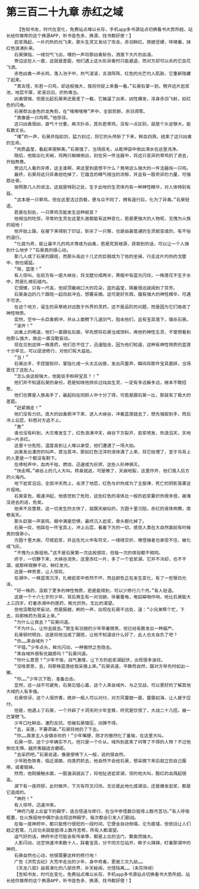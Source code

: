 # 第三百二十九章 赤红之域
        【告知书友，时代在变化，免费站点难以长存，手机app多书源站点切换看书大势所趋，站长给你推荐的这个换源APP，听书音色多、换源、找书都好使！】
       岩浆溅起，一片灼热的光飞来，那头生灵又发动了攻击，赤羽鲜红，铁翅坚硬，呼啸着，挟红色浪涛扑来。
       石昊弹指，一缕剑气飞出，噗的一声将那凶禽斩伤，洒落下大片的血液。
       旁边这些人一震，这就是差距，他们遇上这头形异禽时只能避退，而对方却可以杀的它血花飞洒。
       赤色凶禽一声长鸣，落入池子中，热气滚滚，炎浪阵阵，红色的光芒灼人肌肤，它重新隐藏了起来。
       “真古怪，形若一只鸡，却这般强大，我将你捉上来看一看。”石昊右掌一划，劈开这片岩浆池，地层不厚，浆液汩汩，炽热难当。
       凶禽很强，但是比起石昊来还是差了一截，它被逼了出来，凶性爆发，浑身赤羽飞射，如红色的闪电。
       石昊祭出金色的龙角剪，在“喀嚓喀嚓”声中，全部剪断，赤羽凋零。
       “真像是一只鸡啊。”他惊讶。
       这只凶禽很凶，戾气十分重，再次扑杀，其形若草鸡，没有一点区别，就是个头足够大，能有数丈长。
       “噗”的一声，石昊并指如剑，猛力划过，将它的头颅斩了下来，鲜血四溅，结束了这只凶禽的生命。
       “肉质晶莹，看起来很鲜美。”石昊饿了，当场拔毛，从乾坤袋中倒出清水在这里洗净。
       随后，他取出化天碗，将两只蜘蛛倒出，封在另一件法器中，将这只变异的草鸡扔了进去，开始熬煮。
       旁边几人看的牙疼，这主谁啊，来这里到底想干什么？竟用这么强大的一件法器炖一只鸡。
       最终，石昊将这只异禽给吃掉了，它蕴含的精气相当的浓郁，并且有一股奇异的力量，可强筋壮骨。
       按照那几人的说法，这就是特别之处，生于此地的生灵体内有一种神性精华，对人体特别有益。
       “这本是一只草鸡，但在这里活过百载，便与众不同了，拥有道行后，化为了异禽。”石昊轻语。
       若是在别处，一只草鸡怎能发生这种蜕变？
       他相当的吃惊，寻常的生灵在这里久居都能有这种变化，若是更强大的人物呢，无愧为火族的祖地！
       他开始上路，在接下来得到了印证，斩杀了一只獒，也是由最普通的生灵蜕变成的，有不俗的道行。
       “化腐为奇，能让最平凡的鸡犬等成为凶禽，若是究其根源，获取到的话，可以让一个人强到什么地步？”石昊真的很心动。
       那几人成了石昊的跟班，而那头高达十几丈的巨狼成为了他的坐骑，行走这片灼热的戈壁中，倒也威猛。
       “呀，蓝莲！”
       有人惊叫，在前方有一座大峡谷，将戈壁分成两半，黑暗中有蓝光闪烁，一株莲花不生于水中，而是扎根石缝内。
       它很矮，只有一尺高，但却顶着碗口大的花朵，蓝的晶莹，隔着很远就闻到了芬芳。
       石昊身边的几个跟班一起向前冲去，想要采摘，这可是好东西，蕴有强大的神性精华，可遇不可求。
       在这个地方，诞生的异草绝对远胜于外界的灵药，这不是品阶的问题，而是因为它们吸收了神性物质。
       突然，空中一头巨禽俯冲，并从上面劈下几道剑气，阻击他们，且有宝具落下，镇杀石昊。
       “滚开！”
       凶禽上的喝道，他们一直跟在后面，早先想将石昊当成饵料，用他钓神性生灵，不曾想看到他那么强大，故此一直没敢妄动。
       现在见到这样一株莲药，他们忍不住了，迅速阻击，因为他们知道，这种有神性物质的蓝莲十分罕见，可以促进修行，对他们有大益处。
       “当！”
       石昊出手，手捏狻猊印，掌指化成一头太古凶兽，发出风雷声，瞬间将那件宝具震碎，当场震住了这批人。
       “怎么会这般强大，他能徒手粉碎宝具？！”
       他们并不知道石昊的身份，若是知晓他拼杀过纯血生灵，一定有多远躲多远，根本不敢招惹。
       他们也算是人族高手了，最起码在同龄人中十分了得，可若是跟石昊一比，那就有了极大的差距。
       “赶紧摘走！”
       他们没有力抗，庞大的凶禽俯冲下来，进入大峡谷，冲着蓝莲就去了，想先强取到手，而后冲上云层，料想对方追不上。
       “轰”
       谁也没有料到，大灾难发生了，红色浪涛冲天，峡谷下方裂开，岩浆喷发，热浪滔天，天地间一片赤红。
       这里十分危险，温度高到让人难以承受，他们遭遇了一场大劫。
       凶禽发出凄厉的叫声，首当其冲，那如红色汪洋的液体涌了上来，将它给埋了，至于鸟背上的人更是一个都没有剩下。
       在哧啦声中，血肉干枯、燃烧，迅速成为灰烬，这些人形神俱灭。
       “快走啊。”峡谷上的几人大叫，转身就逃，可是晚了，天崩地裂，这里炸开，他们落入后方的火海内。
       地下岩浆滔滔，全部冲天而上，击溃了地层，红色与炽热成为了主旋律，死亡的阴影笼罩这片祖地。
       石昊变色，极速冲起，他感觉到了危险，这些红色的液体比一般的岩浆要炽热很多倍，被淹没进去的话，危矣。
       他来不及营救，这一切发生的太快了，就跟天崩似的，方圆十里沉陷，赤红的液体奔腾，席卷高天。
       那头巨狼一声哀鸣，眼中满是恐惧，最终沉入岩浆，骨头都化掉了。
       石昊一叹，他踩在一件宝具上，冲上云层，看着下方的一切，感觉人类在大自然面前有时候真的很渺小。
       方圆十里大崩，尽成岩浆，并且在光火中有符文，一缕缕交织，难怪强者也承受不住，被化成飞灰。
       “不愧为火族祖地。”这不是石昊第一次这般感叹，但每一次的体验都不相同。
       终于，一切静下来，大峡谷消失，这里赤红一片，多了一个岩浆湖，它并不冷却，也不干涸，就那样寂静不动，鲜红发光。
       这是一种奇景，让人惊叹。
       在湖中，一株蓝莲沉浮，扎根岩浆中依然不坏，而且颜色正在发生变化，有了一些银白光泽。
       “好一株药，汲取了更多的神性物质，若是能得到，可以少修行几个月。”有人轻语。
       这是一个十六七岁的少年，背后竟生有一对羽翅，伴着雷电，电弧噼啪作响，他比石昊能大上三四岁，盯着赤湖中的莲药，眸光炽热，无比的渴望。
       但他没敢轻举妄动，而是振翅，刷的一声，出现在石昊不远处，道：“小兄弟帮个忙，下去，将那株药为我采上来。”
       “为什么让我去？”石昊问道。
       “不为什么，让你去就去。”那生有羽翅的少年带着微笑，但已经有散发出一种威严。
       石昊顿时明白，这是将他当成了跟班，让他不知道说什么好了，此人也太自负了吧？
       “你……来自域外？”
       “不错。”少年点头，眸光闪动，一种傲然之色隐去。
       “来自域外很有优越感吗？”石昊问道。
       “你什么意思？”少年不愉，战气激增，让下方的岩浆湖起伏，出现很多波纹。
       “没啥意思，去，将那株蓝莲给我采摘上来。”石昊说道，平静而自然，跟对方早先时如出一辙。
       “你……”少年沉下脸，准备出击。
       显然，这一战不可避免，石昊见猎心喜，这个人来自域外，与之交战，可以更好的了解其他大域的人有多强。
       石昊惊讶，这个人很厉害，绝非一般人可以对付，对方风雷翅一震，雷霆如海，让人疲于应付。
       但是，他遇上了石昊，一个开辟了十洞天的少年至尊，终究是饮恨了，大战二十几招，被一巴掌劈飞。
       少年口吐鲜血，激烈反抗，但被石昊镇压，动弹不得。
       “去，采莲，不要弄破。”石昊将他扔了下去。
       “你……我家主人会镇杀你的！”少年嘴硬，刚才的傲然化了羞恼，在这里大叫。
       石昊一惊，这个少年确实不凡，但只是一个仆从，域外到底来了何等了不得的人物？不过他倒也无惧，越厉害越适合磨砺。
       “去采药吧。”石昊说道，像是使唤下人一般，说的很自然。
       少年脸色铁青，临近湖面，向莲药抓去，他自然不会给石昊，想采摘下来后就立刻自己服用，或者毁掉。
       然而，他刚接触水面，一股漩涡就出了，将他扯进岩浆湖，惊的他大叫，殷红的血溅起很高。
       湖下有一座府邸，此时敞开，下方有符文闪烁，无论是此地化成湖泊，还是爆发岩浆，都是它造成的。
       “神府！”
       有人惊呼，迅速冲来。
       “神府乃是上古留下的殿宇，适合悟道与修行，在当中参悟数日抵得上数月苦功。”有人呼吸粗重，在火族祖地中偶尔会出现这种殿宇，每次都会引发人们剧战。
       在每一座神府中，都只能修行很短的一段时间，它便会自动倒塌，沦为废墟，但依旧让人们趋之若鹜，几日功夫就能抵得上数月苦修，所有人都渴望。
       运气好的话，神府中还可能会有传承等，都是上古的法门，繁奥而强大。
       人影闪动，远空快速冲来数十人，踩着宝具，分不同方位站开，眸子火辣辣，盯着那湖中的神府。
       石昊自然也心动，他很需要这样的修行地！
       广告《洪荒古纪》大荒中走出的少年，身中奇毒，更居三灾九劫……
       《天龙八部》由易演化的八部世界，补天秘闻，光怪陆离……（未完待续）
       【告知书友，时代在变化，免费站点难以长存，手机app多书源站点切换看书大势所趋，站长给你推荐的这个换源APP，听书音色多、换源、找书都好使！】